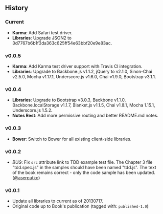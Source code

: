 ## History

### Current
* **Karma**: Add Safari test driver.
* **Libraries**: Upgrade JSON2 to 3d7767b6b1f3da363c625ff54e63bbf20e9e83ac.

### v0.0.5
* **Karma**: Add Karma test driver support with Travis CI integration.
* **Libraries**: Upgrade to Backbone.js v1.1.2, jQuery to v2.1.0,
  Sinon-Chai v2.5.0, Mocha v1.17.1, Underscore.js v1.6.0, Chai v1.9.0,
  Bootstrap v3.1.1.

### v0.0.4
* **Libraries**: Upgrade to Bootstrap v3.0.3, Backbone v1.1.0,
  Backbone.localStorage v1.1.7, Blanket.js v1.1.5, Chai v1.8.1,
  Mocha 1.15.1, Underscore.js 1.5.2.
* **Notes Rest**: Add more permissive routing and better README.md notes.

### v0.0.3
* **Bower**: Switch to Bower for all existing client-side libraries.

### v0.0.2
* *BUG*: Fix `src` attribute link to TDD example test file. The Chapter 3 file
  "tdd.spec.js" in the samples should have been named "tdd.js". The text of
  the book remains correct - only the code sample has been updated.
  ([@aserputko][aserputko])

### v0.0.1
* Update all libraries to current as of 20130717.
* Original code up to Book's publication (tagged with: `published-1.0`)

[aserputko]: https://github.com/ASerputko
